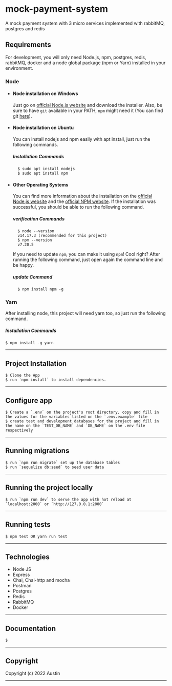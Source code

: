 # mock-payment-system
A mock payment system with 3 micro services implemented with rabbitMQ, postgres and redis

## Requirements

For development, you will only need Node.js, npm, postgres, redis, rabbitMQ, docker and a node global package (npm or Yarn) installed in your environment.

### Node

- #### Node installation on Windows

    Just go on [official Node.js website](https://nodejs.org/) and download the installer.
    Also, be sure to have `git` available in your PATH, `npm` might need it (You can find git [here](https://git-scm.com/)).

- #### Node installation on Ubuntu

    You can install nodejs and npm easily with apt install, just run the following commands.

    ##### Installation Commands

        $ sudo apt install nodejs
        $ sudo apt install npm

- #### Other Operating Systems

    You can find more information about the installation on the [official Node.js website](https://nodejs.org/) and the [official NPM website](https://npmjs.org/).
    If the installation was successful, you should be able to run the following command.

    ##### verification Commands

        $ node --version
        v14.17.3 (recommended for this project)
        $ npm --version
        v7.20.5
    If you need to update `npm`, you can make it using `npm`! Cool right? After running the following command, just open again the command line and be happy.

    ##### update Command

        $ npm install npm -g

### Yarn

After installing node, this project will need yarn too, so just run the following command.

##### Installation Commands

    $ npm install -g yarn

---

## Project Installation

    $ Clone the App
    $ run `npm install` to install dependencies.

---

## Configure app

    $ Create a `.env` on the project's root directory, copy and fill in the values for the variables listed on the `.env.example` file
    $ create test and development databases for the project and fill in the name on the `TEST_DB_NAME` and `DB_NAME` on the .env file respectively
---

## Running migrations

    $ run `npm run migrate` set up the database tables
    $ run `sequelize db:seed` to seed user data

---

## Running the project locally

    $ run `npm run dev` to serve the app with hot reload at `localhost:2000` or `http://127.0.0.1:2000`

---

## Running tests

    $ npm test OR yarn run test

---

## Technologies

- Node JS
- Express
- Chai, Chai-http and mocha
- Postman
- Postgres
- Redis
- RabbitMQ
- Docker

---

## Documentation

    $ 
    
---

## Copyright

Copyright (c) 2022 Austin

---